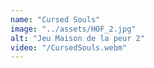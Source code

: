 ```yaml
---
name: "Cursed Souls"
image: "../assets/HOF_2.jpg"
alt: "Jeu Maison de la peur 2"
video: "/CursedSouls.webm"
---
```

